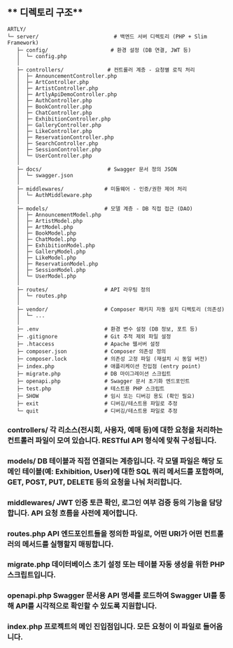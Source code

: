 ## ** 디렉토리 구조**

```
ARTLY/
└─ server/                        # 백엔드 서버 디렉토리 (PHP + Slim Framework)
   ├─ config/                    # 환경 설정 (DB 연결, JWT 등)
   │  └─ config.php
   │
   ├─ controllers/              # 컨트롤러 계층 - 요청별 로직 처리
   │  ├─ AnnouncementController.php
   │  ├─ ArtController.php
   │  ├─ ArtistController.php
   │  ├─ ArtlyApiDemoController.php
   │  ├─ AuthController.php
   │  ├─ BookController.php
   │  ├─ ChatController.php
   │  ├─ ExhibitionController.php
   │  ├─ GalleryController.php
   │  ├─ LikeController.php
   │  ├─ ReservationController.php
   │  ├─ SearchController.php
   │  ├─ SessionController.php
   │  └─ UserController.php
   │
   ├─ docs/                     # Swagger 문서 정의 JSON
   │  └─ swagger.json
   │
   ├─ middlewares/             # 미들웨어 - 인증/권한 제어 처리
   │  └─ AuthMiddleware.php
   │
   ├─ models/                  # 모델 계층 - DB 직접 접근 (DAO)
   │  ├─ AnnouncementModel.php
   │  ├─ ArtistModel.php
   │  ├─ ArtModel.php
   │  ├─ BookModel.php
   │  ├─ ChatModel.php
   │  ├─ ExhibitionModel.php
   │  ├─ GalleryModel.php
   │  ├─ LikeModel.php
   │  ├─ ReservationModel.php
   │  ├─ SessionModel.php
   │  └─ UserModel.php
   │
   ├─ routes/                  # API 라우팅 정의
   │  └─ routes.php
   │
   ├─ vendor/                  # Composer 패키지 자동 설치 디렉토리 (의존성)
   │  └─ ...
   │
   ├─ .env                     # 환경 변수 설정 (DB 정보, 포트 등)
   ├─ .gitignore               # Git 추적 제외 파일 설정
   ├─ .htaccess                # Apache 웹서버 설정
   ├─ composer.json            # Composer 의존성 정의
   ├─ composer.lock            # 의존성 고정 파일 (재설치 시 동일 버전)
   ├─ index.php                # 애플리케이션 진입점 (entry point)
   ├─ migrate.php              # DB 마이그레이션 스크립트
   ├─ openapi.php              # Swagger 문서 초기화 엔드포인트
   ├─ test.php                 # 테스트용 PHP 스크립트
   ├─ SHOW                     # 임시 또는 디버깅 용도 (확인 필요)
   ├─ exit                     # 디버깅/테스트용 파일로 추정
   └─ quit                     # 디버깅/테스트용 파일로 추정
```
### controllers/	각 리소스(전시회, 사용자, 예매 등)에 대한 요청을 처리하는 컨트롤러 파일이 모여 있습니다. RESTful API 형식에 맞춰 구성됩니다.
### models/	DB 테이블과 직접 연결되는 계층입니다. 각 모델 파일은 해당 도메인 테이블(예: Exhibition, User)에 대한 SQL 쿼리 메서드를 포함하며, GET, POST, PUT, DELETE 등의 요청을 나눠 처리합니다.
### middlewares/	JWT 인증 토큰 확인, 로그인 여부 검증 등의 기능을 담당합니다. API 요청 흐름을 사전에 제어합니다.
### routes.php	API 엔드포인트들을 정의한 파일로, 어떤 URI가 어떤 컨트롤러의 메서드를 실행할지 매핑합니다.
### migrate.php	데이터베이스 초기 설정 또는 테이블 자동 생성을 위한 PHP 스크립트입니다.
### openapi.php	Swagger 문서용 API 명세를 로드하여 Swagger UI를 통해 API를 시각적으로 확인할 수 있도록 지원합니다.
### index.php	프로젝트의 메인 진입점입니다. 모든 요청이 이 파일로 들어옵니다.

